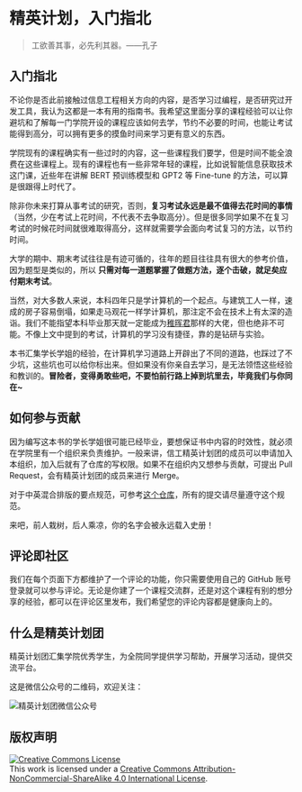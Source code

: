 # 精英计划，入门指北

> 工欲善其事，必先利其器。——孔子

## 入门指北

不论你是否此前接触过信息工程相关方向的内容，是否学习过编程，是否研究过开发工具，我认为这都是一本有用的指南书。我希望这里面分享的课程经验可以让你避坑和了解每一门学院开设的课程应该如何去学，节约不必要的时间，也能让考试能得到高分，可以拥有更多的摸鱼时间来学习更有意义的东西。

学院现有的课程确实有一些过时的内容，这一些课程我们要学，但是时间不能全浪费在这些课程上。现有的课程也有一些非常年轻的课程，比如说智能信息获取技术这门课，近些年在讲解 BERT 预训练模型和 GPT2 等 Fine-tune 的方法，可以算是很跟得上时代了。

除非你未来打算从事考试的研究，否则，**复习考试永远是最不值得去花时间的事情**（当然，少在考试上花时间，不代表不去争取高分）。但是很多同学如果不在复习考试的时候花时间就很难取得高分，这样就需要学会面向考试复习的方法，以节约时间。

大学的期中、期末考试往往是有迹可循的，往年的题目往往具有很大的参考价值，因为题型是类似的，所以 **只需对每一道题掌握了做题方法，逐个击破，就足矣应付期末考试**。

当然，对大多数人来说，本科四年只是学计算机的一个起点。与建筑工人一样，速成的房子容易倒塌，如果走马观花一样学计算机，那注定不会在技术上有太深的造诣。我们不能指望本科毕业那天就一定能成为[稚晖君](https://space.bilibili.com/20259914)那样的大佬，但也绝非不可能。不像上文中提到的考试，计算机的学习没有捷径，靠的是钻研与实验。

本书汇集学长学姐的经验，在计算机学习道路上开辟出了不同的道路，也踩过了不少坑，这些坑也可以给你标出来。但如果没有你亲自去学习，是无法领悟这些经验和教训的。**冒险者，变得勇敢些吧，不要怕前行路上掉到坑里去，毕竟我们与你同在~**

## 如何参与贡献

因为编写这本书的学长学姐很可能已经毕业，要想保证书中内容的时效性，就必须在学院里有一个组织来负责维护。一般来讲，信工精英计划团的成员可以申请加入本组织，加入后就有了仓库的写权限。如果不在组织内又想参与贡献，可提出 Pull Request，会有精英计划团的成员来进行 Merge。

对于中英混合排版的要点规范，可参考[这个仓库](https://github.com/sparanoid/chinese-copywriting-guidelines/blob/master/README.zh-Hans.md)，所有的提交请尽量遵守这个规范。

来吧，前人栽树，后人乘凉，你的名字会被永远载入史册！

## 评论即社区

我们在每个页面下方都维护了一个评论的功能，你只需要使用自己的 GitHub 账号登录就可以参与评论。无论是你建了一个课程交流群，还是对这个课程有别的想分享的经验，都可以在评论区里发布，我们希望您的评论内容都是健康向上的。

## 什么是精英计划团

精英计划团汇集学院优秀学生，为全院同学提供学习帮助，开展学习活动，提供交流平台。

这是微信公众号的二维码，欢迎关注：

![精英计划团微信公众号](https://readme.jyjh.club/assets/qrcode.png)

## 版权声明

<a rel="license" href="http://creativecommons.org/licenses/by-nc-sa/4.0/"><img alt="Creative Commons License" style="border-width:0" src="https://readme.jyjh.club/assets/by-nc-sa.png" /></a><br />This work is licensed under a <a rel="license" href="http://creativecommons.org/licenses/by-nc-sa/4.0/">Creative Commons Attribution-NonCommercial-ShareAlike 4.0 International License</a>.